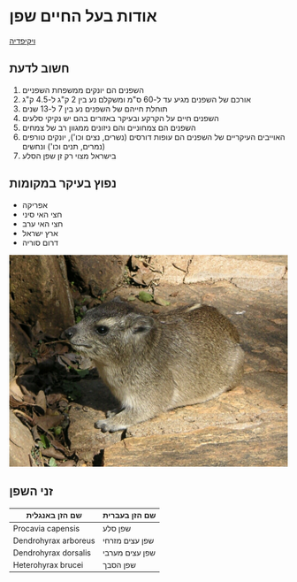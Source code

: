 # אודות בעל החיים שפן
[ויקיפדיה](https://he.wikipedia.org/wiki/%D7%A9%D7%A4%D7%A0%D7%99%D7%99%D7%9D)

## חשוב לדעת
1. השפנים הם יונקים ממשפחת השפניים
2. אורכם של השפנים מגיע עד ל-60 ס"מ ומשקלם נע בין 2 ק"ג ל-4.5 ק"ג
3. תוחלת חייהם של השפנים נע בין 7 ל-13 שנים
4. השפנים חיים על הקרקע ובעיקר באזורים בהם יש נקיקי סלעים
5. השפנים הם צמחוניים והם ניזונים ממגוון רב של צמחים
6. האוייבים העיקריים של השפנים הם עופות דורסים (נשרים, נצים וכו'), יונקים טורפים (נמרים, תנים וכו') ונחשים
7. בישראל מצוי רק זן שפן הסלע

## נפוץ בעיקר במקומות
- אפריקה
- חצי האי סיני
- חצי האי ערב
- ארץ ישראל
- דרום סוריה

![תמונה של שפן](/images/hyrax.jpg)

## זני השפן
שם הזן באנגלית | שם הזן בעברית
-|-
Procavia capensis | שפן סלע
Dendrohyrax arboreus | שפן עצים מזרחי
Dendrohyrax dorsalis | שפן עצים מערבי
Heterohyrax brucei | שפן הסבך
